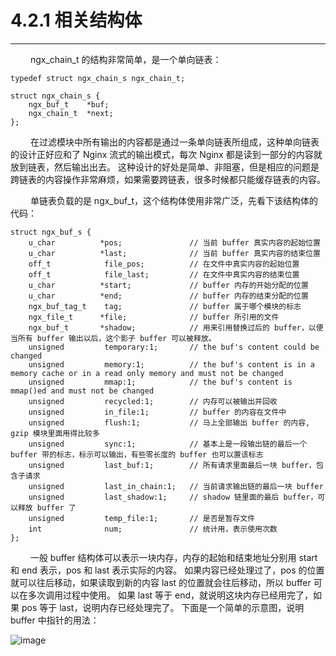 # 4.2.1 相关结构体
***

&emsp;&emsp;
ngx\_chain\_t 的结构非常简单，是一个单向链表：

    typedef struct ngx_chain_s ngx_chain_t;

    struct ngx_chain_s {
        ngx_buf_t    *buf;
        ngx_chain_t  *next;
    };

&emsp;&emsp;
在过滤模块中所有输出的内容都是通过一条单向链表所组成，这种单向链表的设计正好应和了 Nginx 流式的输出模式，每次 Nginx 都是读到一部分的内容就放到链表，然后输出出去。
这种设计的好处是简单、非阻塞，但是相应的问题是跨链表的内容操作非常麻烦，如果需要跨链表，很多时候都只能缓存链表的内容。

&emsp;&emsp;
单链表负载的是 ngx\_buf\_t，这个结构体使用非常广泛，先看下该结构体的代码：

    struct ngx_buf_s {
        u_char          *pos;               // 当前 buffer 真实内容的起始位置
        u_char          *last;              // 当前 buffer 真实内容的结束位置
        off_t            file_pos;          // 在文件中真实内容的起始位置
        off_t            file_last;         // 在文件中真实内容的结束位置
        u_char          *start;             // buffer 内存的开始分配的位置
        u_char          *end;               // buffer 内存的结束分配的位置
        ngx_buf_tag_t    tag;               // buffer 属于哪个模块的标志
        ngx_file_t      *file;              // buffer 所引用的文件
        ngx_buf_t       *shadow;            // 用来引用替换过后的 buffer，以便当所有 buffer 输出以后，这个影子 buffer 可以被释放。
        unsigned         temporary:1;       // the buf's content could be changed
        unsigned         memory:1;          // the buf's content is in a memory cache or in a read only memory and must not be changed
        unsigned         mmap:1;            // the buf's content is mmap()ed and must not be changed
        unsigned         recycled:1;        // 内存可以被输出并回收
        unsigned         in_file:1;         // buffer 的内容在文件中
        unsigned         flush:1;           // 马上全部输出 buffer 的内容, gzip 模块里面用得比较多
        unsigned         sync:1;            // 基本上是一段输出链的最后一个 buffer 带的标志，标示可以输出，有些零长度的 buffer 也可以置该标志
        unsigned         last_buf:1;        // 所有请求里面最后一块 buffer，包含子请求
        unsigned         last_in_chain:1;   // 当前请求输出链的最后一块 buffer
        unsigned         last_shadow:1;     // shadow 链里面的最后 buffer，可以释放 buffer 了
        unsigned         temp_file:1;       // 是否是暂存文件
        int              num;               // 统计用，表示使用次数
    };

&emsp;&emsp;
一般 buffer 结构体可以表示一块内存，内存的起始和结束地址分别用 start 和 end 表示，pos 和 last 表示实际的内容。
如果内容已经处理过了，pos 的位置就可以往后移动，如果读取到新的内容 last 的位置就会往后移动，所以 buffer 可以在多次调用过程中使用。
如果 last 等于 end，就说明这块内存已经用完了，如果 pos 等于 last，说明内存已经处理完了。
下面是一个简单的示意图，说明 buffer 中指针的用法：

![image](/images/4.2.1/01.png)
